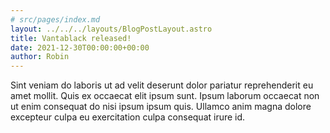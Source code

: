 ```yaml
---
# src/pages/index.md
layout: ../../../layouts/BlogPostLayout.astro
title: Vantablack released!
date: 2021-12-30T00:00:00+00:00
author: Robin
---
```


Sint veniam do laboris ut ad velit deserunt dolor pariatur reprehenderit eu amet mollit. Quis ex occaecat elit ipsum sunt. Ipsum laborum occaecat non ut enim consequat do nisi ipsum ipsum quis. Ullamco anim magna dolore excepteur culpa eu exercitation culpa consequat irure id.
